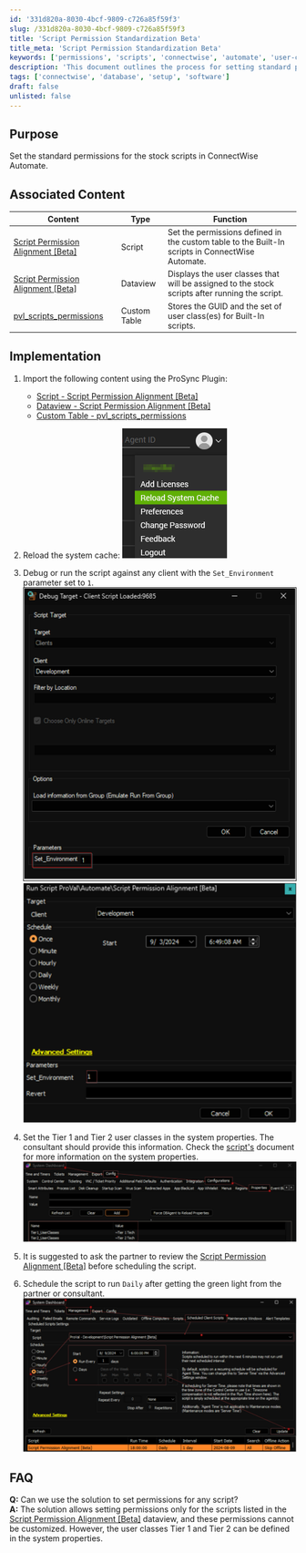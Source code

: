 ```yaml
---
id: '331d820a-8030-4bcf-9809-c726a85f59f3'
slug: /331d820a-8030-4bcf-9809-c726a85f59f3
title: 'Script Permission Standardization Beta'
title_meta: 'Script Permission Standardization Beta'
keywords: ['permissions', 'scripts', 'connectwise', 'automate', 'user-classes']
description: 'This document outlines the process for setting standard permissions to stock scripts in ConnectWise Automate, including associated content, implementation steps, and FAQs related to script permission alignment.'
tags: ['connectwise', 'database', 'setup', 'software']
draft: false
unlisted: false
---
```


## Purpose

Set the standard permissions for the stock scripts in ConnectWise Automate.

## Associated Content

| Content                                                                          | Type         | Function                                                                                         |
| -------------------------------------------------------------------------------- | ------------ | ------------------------------------------------------------------------------------------------ |
| [Script Permission Alignment [Beta]](/docs/46412261-f40b-456f-92db-500d166c41ca) | Script       | Set the permissions defined in the custom table to the Built-In scripts in ConnectWise Automate. |
| [Script Permission Alignment [Beta]](/docs/c7532677-9914-419a-b6cc-da381393c68c) | Dataview     | Displays the user classes that will be assigned to the stock scripts after running the script.   |
| [pvl_scripts_permissions](/docs/22dabcfc-b55c-4eae-81df-96c01446c3b7)            | Custom Table | Stores the GUID and the set of user class(es) for Built-In scripts.                              |

## Implementation

1. Import the following content using the ProSync Plugin:
   - [Script - Script Permission Alignment [Beta]](/docs/46412261-f40b-456f-92db-500d166c41ca)
   - [Dataview - Script Permission Alignment [Beta]](/docs/c7532677-9914-419a-b6cc-da381393c68c)
   - [Custom Table - pvl_scripts_permissions](/docs/22dabcfc-b55c-4eae-81df-96c01446c3b7)

2. Reload the system cache:
   ![Reload Cache](../../static/img/docs/331d820a-8030-4bcf-9809-c726a85f59f3/image_1.png)

3. Debug or run the script against any client with the `Set_Environment` parameter set to `1`.  
   ![Debug/Run Script](../../static/img/docs/331d820a-8030-4bcf-9809-c726a85f59f3/image_2.png)  
   ![Debug/Run Script](../../static/img/docs/331d820a-8030-4bcf-9809-c726a85f59f3/image_3.png)

4. Set the Tier 1 and Tier 2 user classes in the system properties. The consultant should provide this information. Check the [script's](/docs/46412261-f40b-456f-92db-500d166c41ca) document for more information on the system properties.  
   ![Set User Classes](../../static/img/docs/331d820a-8030-4bcf-9809-c726a85f59f3/image_4.png)

5. It is suggested to ask the partner to review the [Script Permission Alignment [Beta]](/docs/c7532677-9914-419a-b6cc-da381393c68c) before scheduling the script.

6. Schedule the script to run `Daily` after getting the green light from the partner or consultant.  
   ![Schedule Script](../../static/img/docs/331d820a-8030-4bcf-9809-c726a85f59f3/image_5.png)

## FAQ

**Q:** Can we use the solution to set permissions for any script?  
**A:** The solution allows setting permissions only for the scripts listed in the [Script Permission Alignment [Beta]](/docs/c7532677-9914-419a-b6cc-da381393c68c) dataview, and these permissions cannot be customized. However, the user classes Tier 1 and Tier 2 can be defined in the system properties.


